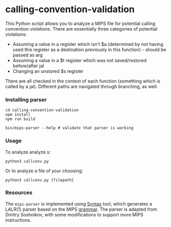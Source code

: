 # calling-convention-validation

This Python script allows you to analyze a MIPS file for potential calling convention violations. There are essentially three categories of potential violations:
* Assuming a value in a register which isn’t $a (determined by not having used this register as a destination previously in this function) - should be passed as arg 
* Assuming a value in a $t register which was not saved/restored before/after jal 
* Changing an unstored $s register 

There are all checked in the context of each function (something which is called by a jal). Different paths are navigated through branching, as well.

### Installing parser

```
cd calling-convention-validation
npm install
npm run build

bin/mips-parser --help # validate that parser is working
```


### Usage 

To analyze analyze.s:

```
python3 callconv.py
```

Or to analyze a file of your choosing:

```
python3 callconv.py [filepath]
```

### Resources

The `mips-parser` is implemented using [Syntax](https://github.com/DmitrySoshnikov/syntax) tool, which generates a LALR(1) parser based on the MIPS [grammar](https://github.com/DmitrySoshnikov/mips-parser/blob/master/mips.g). The parser is adapted from Dmitry Soshnikov, with some modifications to support more MIPS instructions.
